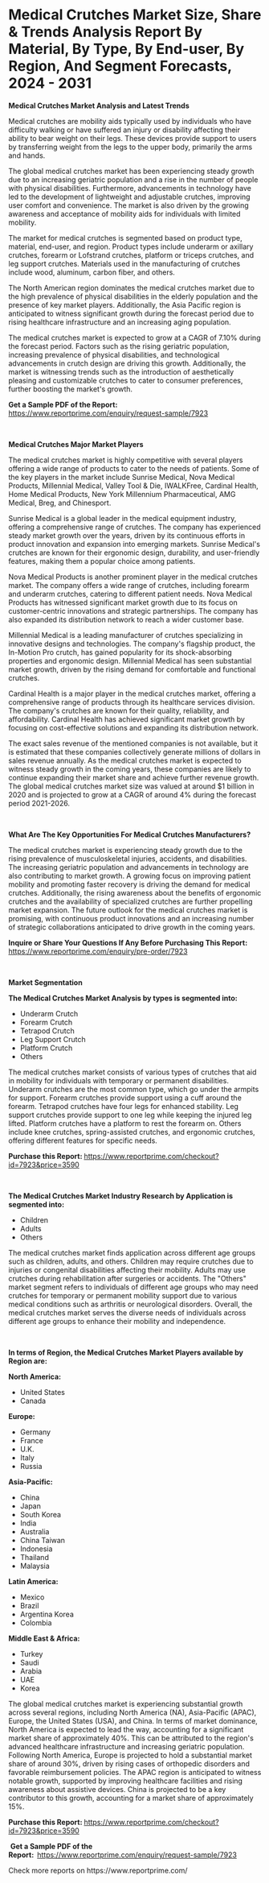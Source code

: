 <p><h1>Medical Crutches Market Size, Share & Trends Analysis Report By Material, By Type, By End-user, By Region, And Segment Forecasts, 2024 - 2031</h1></p><p><strong>Medical Crutches Market Analysis and Latest Trends</strong></p>
<p><p>Medical crutches are mobility aids typically used by individuals who have difficulty walking or have suffered an injury or disability affecting their ability to bear weight on their legs. These devices provide support to users by transferring weight from the legs to the upper body, primarily the arms and hands.</p><p>The global medical crutches market has been experiencing steady growth due to an increasing geriatric population and a rise in the number of people with physical disabilities. Furthermore, advancements in technology have led to the development of lightweight and adjustable crutches, improving user comfort and convenience. The market is also driven by the growing awareness and acceptance of mobility aids for individuals with limited mobility.</p><p>The market for medical crutches is segmented based on product type, material, end-user, and region. Product types include underarm or axillary crutches, forearm or Lofstrand crutches, platform or triceps crutches, and leg support crutches. Materials used in the manufacturing of crutches include wood, aluminum, carbon fiber, and others.</p><p>The North American region dominates the medical crutches market due to the high prevalence of physical disabilities in the elderly population and the presence of key market players. Additionally, the Asia Pacific region is anticipated to witness significant growth during the forecast period due to rising healthcare infrastructure and an increasing aging population.</p><p>The medical crutches market is expected to grow at a CAGR of 7.10% during the forecast period. Factors such as the rising geriatric population, increasing prevalence of physical disabilities, and technological advancements in crutch design are driving this growth. Additionally, the market is witnessing trends such as the introduction of aesthetically pleasing and customizable crutches to cater to consumer preferences, further boosting the market's growth.</p></p>
<p><strong>Get a Sample PDF of the Report:&nbsp;</strong> <a href="https://www.reportprime.com/enquiry/request-sample/7923">https://www.reportprime.com/enquiry/request-sample/7923</a></p>
<p>&nbsp;</p>
<p><strong>Medical Crutches Major Market Players</strong></p>
<p><p>The medical crutches market is highly competitive with several players offering a wide range of products to cater to the needs of patients. Some of the key players in the market include Sunrise Medical, Nova Medical Products, Millennial Medical, Valley Tool & Die, IWALKFree, Cardinal Health, Home Medical Products, New York Millennium Pharmaceutical, AMG Medical, Breg, and Chinesport.</p><p>Sunrise Medical is a global leader in the medical equipment industry, offering a comprehensive range of crutches. The company has experienced steady market growth over the years, driven by its continuous efforts in product innovation and expansion into emerging markets. Sunrise Medical's crutches are known for their ergonomic design, durability, and user-friendly features, making them a popular choice among patients.</p><p>Nova Medical Products is another prominent player in the medical crutches market. The company offers a wide range of crutches, including forearm and underarm crutches, catering to different patient needs. Nova Medical Products has witnessed significant market growth due to its focus on customer-centric innovations and strategic partnerships. The company has also expanded its distribution network to reach a wider customer base.</p><p>Millennial Medical is a leading manufacturer of crutches specializing in innovative designs and technologies. The company's flagship product, the In-Motion Pro crutch, has gained popularity for its shock-absorbing properties and ergonomic design. Millennial Medical has seen substantial market growth, driven by the rising demand for comfortable and functional crutches.</p><p>Cardinal Health is a major player in the medical crutches market, offering a comprehensive range of products through its healthcare services division. The company's crutches are known for their quality, reliability, and affordability. Cardinal Health has achieved significant market growth by focusing on cost-effective solutions and expanding its distribution network.</p><p>The exact sales revenue of the mentioned companies is not available, but it is estimated that these companies collectively generate millions of dollars in sales revenue annually. As the medical crutches market is expected to witness steady growth in the coming years, these companies are likely to continue expanding their market share and achieve further revenue growth. The global medical crutches market size was valued at around $1 billion in 2020 and is projected to grow at a CAGR of around 4% during the forecast period 2021-2026.</p></p>
<p>&nbsp;</p>
<p><strong>What Are The Key Opportunities For Medical Crutches Manufacturers?</strong></p>
<p><p>The medical crutches market is experiencing steady growth due to the rising prevalence of musculoskeletal injuries, accidents, and disabilities. The increasing geriatric population and advancements in technology are also contributing to market growth. A growing focus on improving patient mobility and promoting faster recovery is driving the demand for medical crutches. Additionally, the rising awareness about the benefits of ergonomic crutches and the availability of specialized crutches are further propelling market expansion. The future outlook for the medical crutches market is promising, with continuous product innovations and an increasing number of strategic collaborations anticipated to drive growth in the coming years.</p></p>
<p><strong>Inquire or Share Your Questions If Any Before Purchasing This Report:</strong> <a href="https://www.reportprime.com/enquiry/pre-order/7923">https://www.reportprime.com/enquiry/pre-order/7923</a></p>
<p>&nbsp;</p>
<p><strong>Market Segmentation</strong></p>
<p><strong>The Medical Crutches Market Analysis by types is segmented into:</strong></p>
<p><ul><li>Underarm Crutch</li><li>Forearm Crutch</li><li>Tetrapod Crutch</li><li>Leg Support Crutch</li><li>Platform Crutch</li><li>Others</li></ul></p>
<p><p>The medical crutches market consists of various types of crutches that aid in mobility for individuals with temporary or permanent disabilities. Underarm crutches are the most common type, which go under the armpits for support. Forearm crutches provide support using a cuff around the forearm. Tetrapod crutches have four legs for enhanced stability. Leg support crutches provide support to one leg while keeping the injured leg lifted. Platform crutches have a platform to rest the forearm on. Others include knee crutches, spring-assisted crutches, and ergonomic crutches, offering different features for specific needs.</p></p>
<p><strong>Purchase this Report:&nbsp;</strong><a href="https://www.reportprime.com/checkout?id=7923&price=3590">https://www.reportprime.com/checkout?id=7923&price=3590</a></p>
<p>&nbsp;</p>
<p><strong>The Medical Crutches Market Industry Research by Application is segmented into:</strong></p>
<p><ul><li>Children</li><li>Adults</li><li>Others</li></ul></p>
<p><p>The medical crutches market finds application across different age groups such as children, adults, and others. Children may require crutches due to injuries or congenital disabilities affecting their mobility. Adults may use crutches during rehabilitation after surgeries or accidents. The "Others" market segment refers to individuals of different age groups who may need crutches for temporary or permanent mobility support due to various medical conditions such as arthritis or neurological disorders. Overall, the medical crutches market serves the diverse needs of individuals across different age groups to enhance their mobility and independence.</p></p>
<p>&nbsp;</p>
<p><strong>In terms of Region, the Medical Crutches Market Players available by Region are:</strong></p>
<p>
    <p> <strong> North America: </strong>
        <ul>
            <li>United States</li>
            <li>Canada</li>
        </ul>
        </p> 
    <p> <strong> Europe: </strong>
        <ul>
            <li>Germany</li>
            <li>France</li>
            <li>U.K.</li>
            <li>Italy</li>
            <li>Russia</li>
        </ul>
        </p> 
    <p> <strong> Asia-Pacific: </strong>
        <ul>
            <li>China</li>
            <li>Japan</li>
            <li>South Korea</li>
            <li>India</li>
            <li>Australia</li>
            <li>China Taiwan</li>
            <li>Indonesia</li>
            <li>Thailand</li>
            <li>Malaysia</li>
        </ul>
        </p> 
    <p> <strong> Latin America: </strong>
        <ul>
            <li>Mexico</li>
            <li>Brazil</li>
            <li>Argentina Korea</li>
            <li>Colombia</li>
        </ul>
        </p> 
    <p> <strong> Middle East & Africa: </strong>
        <ul>
            <li>Turkey</li>
            <li>Saudi</li>
            <li>Arabia</li>
            <li>UAE</li>
            <li>Korea</li>
        </ul>
    </p>
    </p>
<p><p>The global medical crutches market is experiencing substantial growth across several regions, including North America (NA), Asia-Pacific (APAC), Europe, the United States (USA), and China. In terms of market dominance, North America is expected to lead the way, accounting for a significant market share of approximately 40%. This can be attributed to the region's advanced healthcare infrastructure and increasing geriatric population. Following North America, Europe is projected to hold a substantial market share of around 30%, driven by rising cases of orthopedic disorders and favorable reimbursement policies. The APAC region is anticipated to witness notable growth, supported by improving healthcare facilities and rising awareness about assistive devices. China is projected to be a key contributor to this growth, accounting for a market share of approximately 15%.</p></p>
<p><strong>Purchase this Report: </strong><a href="https://www.reportprime.com/checkout?id=7923&price=3590">https://www.reportprime.com/checkout?id=7923&price=3590</a></p>
<p>&nbsp;<strong>Get a Sample PDF of the Report:&nbsp;&nbsp;</strong><a href="https://www.reportprime.com/enquiry/request-sample/7923">https://www.reportprime.com/enquiry/request-sample/7923</a></p>
<p><strong></strong></p>
<p>Check more reports on https://www.reportprime.com/</p>